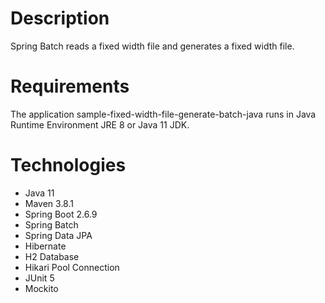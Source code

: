 # Description

Spring Batch reads a fixed width file and generates a fixed width file.

# Requirements
The application sample-fixed-width-file-generate-batch-java runs in Java Runtime Environment JRE 8 or Java 11 JDK.

# Technologies
  - Java 11
  - Maven 3.8.1
  - Spring Boot 2.6.9
  - Spring Batch
  - Spring Data JPA
  - Hibernate
  - H2 Database
  - Hikari Pool Connection
  - JUnit 5
  - Mockito
